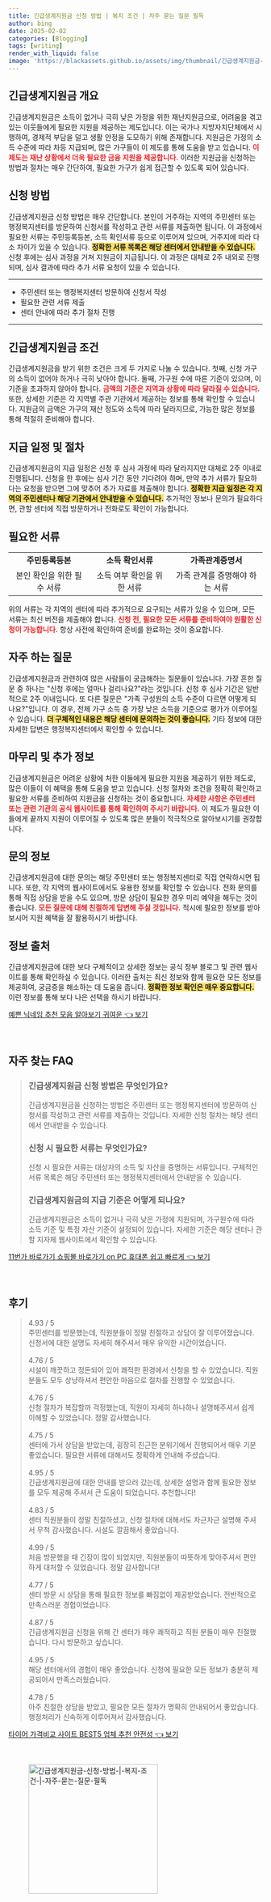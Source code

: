 ```yaml
---
title: 긴급생계지원금 신청 방법 | 복지 조건 | 자주 묻는 질문 필독
author: bing
date: 2025-02-02
categories: [Blogging]
tags: [writing]
render_with_liquid: false
image: 'https://blackassets.github.io/assets/img/thumbnail/긴급생계지원금-신청-방법-|-복지-조건-|-자주-묻는-질문-필독.webp'
---
```



<h2 id='긴급생계지원금_개요'>긴급생계지원금 개요</h2>

<p>긴급생계지원금은 소득이 없거나 극히 낮은 가정을 위한 재난지원금으로, 어려움을 겪고 있는 이웃들에게 필요한 지원을 제공하는 제도입니다. 이는 국가나 지방자치단체에서 시행하여, 경제적 부담을 덜고 생활 안정을 도모하기 위해 존재합니다. 지원금은 가정의 소득 수준에 따라 차등 지급되며, 많은 가구들이 이 제도를 통해 도움을 받고 있습니다. <b><span style="color: #ee2323;">이 제도는 재난 상황에서 더욱 필요한 금융 지원을 제공합니다.</span></b> 이러한 지원금을 신청하는 방법과 절차는 매우 간단하여, 필요한 가구가 쉽게 접근할 수 있도록 되어 있습니다.</p>

<h2 id='신청_방법'>신청 방법</h2>

<p>긴급생계지원금 신청 방법은 매우 간단합니다. 본인이 거주하는 지역의 주민센터 또는 행정복지센터를 방문하여 신청서를 작성하고 관련 서류를 제출하면 됩니다. 이 과정에서 필요한 서류는 주민등록등본, 소득 확인서류 등으로 이루어져 있으며, 거주지에 따라 다소 차이가 있을 수 있습니다. <b><span style="background-color: #ffe066;">정확한 서류 목록은 해당 센터에서 안내받을 수 있습니다.</span></b> 신청 후에는 심사 과정을 거쳐 지원금이 지급됩니다. 이 과정은 대체로 2주 내외로 진행되며, 심사 결과에 따라 추가 서류 요청이 있을 수 있습니다.</p>

<hr />

<ul>
    <li>주민센터 또는 행정복지센터 방문하여 신청서 작성</li>
    <li>필요한 관련 서류 제출</li>
    <li>센터 안내에 따라 추가 절차 진행</li>
</ul>

<hr />

<h2 id='긴급생계지원금_조건'>긴급생계지원금 조건</h2>

<p>긴급생계지원금을 받기 위한 조건은 크게 두 가지로 나눌 수 있습니다. 첫째, 신청 가구의 소득이 없어야 하거나 극히 낮아야 합니다. 둘째, 가구원 수에 따른 기준이 있으며, 이 기준을 초과하지 않아야 합니다. <b><span style="color: #ee2323;">금액의 기준은 지역과 상황에 따라 달라질 수 있습니다.</span></b> 또한, 상세한 기준은 각 지역별 주관 기관에서 제공하는 정보를 통해 확인할 수 있습니다. 지원금의 금액은 가구의 재산 정도와 소득에 따라 달라지므로, 가능한 많은 정보를 통해 적절히 준비해야 합니다.</p>

<h2 id='지급_일정'>지급 일정 및 절차</h2>

<p>긴급생계지원금의 지급 일정은 신청 후 심사 과정에 따라 달라지지만 대체로 2주 이내로 진행됩니다. 신청을 한 후에는 심사 기간 동안 기다려야 하며, 만약 추가 서류가 필요하다는 요청을 받으면 그에 맞추어 추가 자료를 제출해야 합니다. <b><span style="background-color: #ffe066;">정확한 지급 일정은 각 지역의 주민센터나 해당 기관에서 안내받을 수 있습니다.</span></b> 추가적인 정보나 문의가 필요하다면, 관할 센터에 직접 방문하거나 전화로도 확인이 가능합니다.</p>

<h2 id='필요한_서류'>필요한 서류</h2>

<table>
    <tr>
        <td style="text-align: center; height: 17px;"><b>주민등록등본</b></td>
        <td style="text-align: center; height: 17px;"><b>소득 확인서류</b></td>
        <td style="text-align: center; height: 17px;"><b>가족관계증명서</b></td>
    </tr>
    <tr>
        <td style="text-align: center; height: 17px;">본인 확인을 위한 필수 서류</td>
        <td style="text-align: center; height: 17px;">소득 여부 확인을 위한 서류</td>
        <td style="text-align: center; height: 17px;">가족 관계를 증명해야 하는 서류</td>
    </tr>
</table>

<p>위의 서류는 각 지역의 센터에 따라 추가적으로 요구되는 서류가 있을 수 있으며, 모든 서류는 최신 버전을 제출해야 합니다. <b><span style="color: #ee2323;">신청 전, 필요한 모든 서류를 준비하여야 원활한 신청이 가능합니다.</span></b> 항상 사전에 확인하여 준비를 완료하는 것이 중요합니다.</p>

<h2 id='자주_하는_질문'>자주 하는 질문</h2>

<p>긴급생계지원금과 관련하여 많은 사람들이 궁금해하는 질문들이 있습니다. 가장 흔한 질문 중 하나는 "신청 후에는 얼마나 걸리나요?"라는 것입니다. 신청 후 심사 기간은 일반적으로 2주 이내입니다. 또 다른 질문은 "가족 구성원의 소득 수준이 다르면 어떻게 되나요?"입니다. 이 경우, 전체 가구 소득 중 가장 낮은 소득을 기준으로 평가가 이루어질 수 있습니다. <b><span style="background-color: #ffe066;">더 구체적인 내용은 해당 센터에 문의하는 것이 좋습니다.</span></b> 기타 정보에 대한 자세한 답변은 행정복지센터에서 확인할 수 있습니다.</p>

<h2 id='마무리'>마무리 및 추가 정보</h2>

<p>긴급생계지원금은 어려운 상황에 처한 이들에게 필요한 지원을 제공하기 위한 제도로, 많은 이들이 이 혜택을 통해 도움을 받고 있습니다. 신청 절차와 조건을 정확히 확인하고 필요한 서류를 준비하여 지원금을 신청하는 것이 중요합니다. <b><span style="color: #ee2323;">자세한 사항은 주민센터 또는 관련 기관의 공식 웹사이트를 통해 확인하여 주시기 바랍니다.</span></b> 이 제도가 필요한 이들에게 끝까지 지원이 이루어질 수 있도록 많은 분들이 적극적으로 알아보시기를 권장합니다.</p>

<h2 id='문의_정보'>문의 정보</h2>

<p>긴급생계지원금에 대한 문의는 해당 주민센터 또는 행정복지센터로 직접 연락하시면 됩니다. 또한, 각 지역의 웹사이트에서도 유용한 정보를 확인할 수 있습니다. 전화 문의를 통해 직접 상담을 받을 수도 있으며, 방문 상담이 필요한 경우 미리 예약을 해두는 것이 좋습니다. <b><span style="color: #ee2323;">모든 질문에 대해 친절하게 답변해 주실 것입니다.</span></b> 적시에 필요한 정보를 받아보시어 지원 혜택을 잘 활용하시기 바랍니다.</p>

<h2 id='정보_출처'>정보 출처</h2>

<p>긴급생계지원금에 대한 보다 구체적이고 상세한 정보는 공식 정부 블로그 및 관련 웹사이트를 통해 확인하실 수 있습니다. 이러한 출처는 최신 정보와 함께 필요한 모든 정보를 제공하여, 궁금증을 해소하는 데 도움을 줍니다. <b><span style="background-color: #ffe066;">정확한 정보 확인은 매우 중요합니다.</span></b> 이런 정보를 통해 보다 나은 선택을 하시기 바랍니다.</p>


<p><a class="click-button" title="예쁜 닉네임 추천 모음 알아보기 귀여운" href="https://blackassets.github.io/posts/%EC%98%88%EC%81%9C-%EB%8B%89%EB%84%A4%EC%9E%84-%EC%B6%94%EC%B2%9C-%EB%AA%A8%EC%9D%8C-%EC%95%8C%EC%95%84%EB%B3%B4%EA%B8%B0-%EA%B7%80%EC%97%AC%EC%9A%B4/" rel="dofollow">예쁜 닉네임 추천 모음 알아보기 귀여운 👈 보기</a></p><br>
<h2 id='자주_찾는_FAQ'>자주 찾는 FAQ</h2>
<div itemscope="" itemtype="https://schema.org/FAQPage"> 
<blockquote> 
<div itemscope="" itemprop="mainEntity" itemtype="https://schema.org/Question"> 
<h3 itemprop="name">긴급생계지원금 신청 방법은 무엇인가요?</h3> 
<div itemscope="" itemprop="acceptedAnswer" itemtype="https://schema.org/Answer"> 
<span itemprop="text"> 
<p>긴급생계지원금을 신청하는 방법은 주민센터 또는 행정복지센터에 방문하여 신청서를 작성하고 관련 서류를 제출하는 것입니다. 자세한 신청 절차는 해당 센터에서 안내받을 수 있습니다.</p> 
</span> 
</div> 
</div> 

<div itemscope="" itemprop="mainEntity" itemtype="https://schema.org/Question"> 
<h3 itemprop="name">신청 시 필요한 서류는 무엇인가요?</h3> 
<div itemscope="" itemprop="acceptedAnswer" itemtype="https://schema.org/Answer"> 
<span itemprop="text"> 
<p>신청 시 필요한 서류는 대상자의 소득 및 자산을 증명하는 서류입니다. 구체적인 서류 목록은 해당 주민센터 또는 행정복지센터에서 안내받을 수 있습니다.</p> 
</span> 
</div> 
</div> 

<div itemscope="" itemprop="mainEntity" itemtype="https://schema.org/Question"> 
<h3 itemprop="name">긴급생계지원금의 지급 기준은 어떻게 되나요?</h3> 
<div itemscope="" itemprop="acceptedAnswer" itemtype="https://schema.org/Answer"> 
<span itemprop="text"> 
<p>긴급생계지원금은 소득이 없거나 극히 낮은 가정에 지원되며, 가구원수에 따라 소득 기준 및 특정 자산 기준이 설정되어 있습니다. 자세한 기준은 해당 센터나 관할 지자체 웹사이트에서 확인할 수 있습니다.</p> 
</span> 
</div> 
</div> 
</blockquote> 
</div>
<p><a class="click-button" title="11번가 바로가기 쇼핑몰 바로가기 on PC 휴대폰 쉽고 빠르게" href="https://blackassets.github.io/posts/11%EB%B2%88%EA%B0%80-%EB%B0%94%EB%A1%9C%EA%B0%80%EA%B8%B0-%EC%87%BC%ED%95%91%EB%AA%B0-%EB%B0%94%EB%A1%9C%EA%B0%80%EA%B8%B0-on-PC-%ED%9C%B4%EB%8C%80%ED%8F%B0-%EC%89%BD%EA%B3%A0-%EB%B9%A0%EB%A5%B4%EA%B2%8C/" rel="dofollow">11번가 바로가기 쇼핑몰 바로가기 on PC 휴대폰 쉽고 빠르게 👈 보기</a></p><br>
<h2 id='후기'>후기</h2>
<div itemscope itemtype="https://schema.org/Product">
  <blockquote>
  <div itemprop="review" itemscope itemtype="https://schema.org/Review">
      <div itemprop="reviewRating" itemscope itemtype="https://schema.org/Rating"> <span itemprop="ratingValue">4.93</span> / <span itemprop="bestRating">5</span> </div>
      <span itemprop="reviewBody">주민센터를 방문했는데, 직원분들이 정말 친절하고 상담이 잘 이루어졌습니다. 신청서에 대한 설명도 자세히 해주셔서 매우 유익한 시간이었습니다.</span>
  </div>
  <br>
  <div itemprop="review" itemscope itemtype="https://schema.org/Review">
      <div itemprop="reviewRating" itemscope itemtype="https://schema.org/Rating"> <span itemprop="ratingValue">4.76</span> / <span itemprop="bestRating">5</span> </div>
      <span itemprop="reviewBody">시설이 깨끗하고 정돈되어 있어 쾌적한 환경에서 신청을 할 수 있었습니다. 직원분들도 모두 상냥하셔서 편안한 마음으로 절차를 진행할 수 있었습니다.</span>
  </div>
  <br>
  <div itemprop="review" itemscope itemtype="https://schema.org/Review">
      <div itemprop="reviewRating" itemscope itemtype="https://schema.org/Rating"> <span itemprop="ratingValue">4.76</span> / <span itemprop="bestRating">5</span> </div>
      <span itemprop="reviewBody">신청 절차가 복잡할까 걱정했는데, 직원이 자세히 하나하나 설명해주셔서 쉽게 이해할 수 있었습니다. 정말 감사했습니다.</span>
  </div>
  <br>
  <div itemprop="review" itemscope itemtype="https://schema.org/Review">
      <div itemprop="reviewRating" itemscope itemtype="https://schema.org/Rating"> <span itemprop="ratingValue">4.75</span> / <span itemprop="bestRating">5</span> </div>
      <span itemprop="reviewBody">센터에 가서 상담을 받았는데, 굉장히 친근한 분위기에서 진행되어서 매우 기분 좋았습니다. 필요한 서류에 대해서도 정확하게 안내해 주셨습니다.</span>
  </div>
  <br>
  <div itemprop="review" itemscope itemtype="https://schema.org/Review">
      <div itemprop="reviewRating" itemscope itemtype="https://schema.org/Rating"> <span itemprop="ratingValue">4.95</span> / <span itemprop="bestRating">5</span> </div>
      <span itemprop="reviewBody">긴급생계지원금에 대한 안내를 받으러 갔는데, 상세한 설명과 함께 필요한 정보를 모두 제공해 주셔서 큰 도움이 되었습니다. 추천합니다!</span>
  </div>
  <br>
  <div itemprop="review" itemscope itemtype="https://schema.org/Review">
      <div itemprop="reviewRating" itemscope itemtype="https://schema.org/Rating"> <span itemprop="ratingValue">4.83</span> / <span itemprop="bestRating">5</span> </div>
      <span itemprop="reviewBody">센터 직원분들이 정말 친절하셨고, 신청 절차에 대해서도 차근차근 설명해 주셔서 무척 감사했습니다. 시설도 깔끔해서 좋았습니다.</span>
  </div>
  <br>
  <div itemprop="review" itemscope itemtype="https://schema.org/Review">
      <div itemprop="reviewRating" itemscope itemtype="https://schema.org/Rating"> <span itemprop="ratingValue">4.99</span> / <span itemprop="bestRating">5</span> </div>
      <span itemprop="reviewBody">처음 방문했을 때 긴장이 많이 되었지만, 직원분들이 따뜻하게 맞아주셔서 편안하게 대처할 수 있었습니다. 정말 감사합니다!</span>
  </div>
  <br>
  <div itemprop="review" itemscope itemtype="https://schema.org/Review">
      <div itemprop="reviewRating" itemscope itemtype="https://schema.org/Rating"> <span itemprop="ratingValue">4.77</span> / <span itemprop="bestRating">5</span> </div>
      <span itemprop="reviewBody">센터 방문 시 상담을 통해 필요한 정보를 빠짐없이 제공받았습니다. 전반적으로 만족스러운 경험이었습니다.</span>
  </div>
  <br>
  <div itemprop="review" itemscope itemtype="https://schema.org/Review">
      <div itemprop="reviewRating" itemscope itemtype="https://schema.org/Rating"> <span itemprop="ratingValue">4.87</span> / <span itemprop="bestRating">5</span> </div>
      <span itemprop="reviewBody">긴급생계지원금 신청을 위해 간 센터가 매우 쾌적하고 직원 분들이 매우 친절했습니다. 다시 방문하고 싶습니다.</span>
  </div>
  <br>
  <div itemprop="review" itemscope itemtype="https://schema.org/Review">
      <div itemprop="reviewRating" itemscope itemtype="https://schema.org/Rating"> <span itemprop="ratingValue">4.95</span> / <span itemprop="bestRating">5</span> </div>
      <span itemprop="reviewBody">해당 센터에서의 경험이 매우 좋았습니다. 신청에 필요한 모든 정보가 충분히 제공되어서 만족스러웠습니다.</span>
  </div>
  <br>
  <div itemprop="review" itemscope itemtype="https://schema.org/Review">
      <div itemprop="reviewRating" itemscope itemtype="https://schema.org/Rating"> <span itemprop="ratingValue">4.78</span> / <span itemprop="bestRating">5</span> </div>
      <span itemprop="reviewBody">아주 친절한 상담을 받았고, 필요한 모든 절차가 명확히 안내되어서 좋았습니다. 행정처리가 신속하게 이루어져서 감사했습니다.</span>
  </div>
  </blockquote>
</div>
<p><a class="click-button" title="타이어 가격비교 사이트 BEST5 업체 추천 안전성" href="https://blackassets.github.io/posts/%ED%83%80%EC%9D%B4%EC%96%B4-%EA%B0%80%EA%B2%A9%EB%B9%84%EA%B5%90-%EC%82%AC%EC%9D%B4%ED%8A%B8-BEST5-%EC%97%85%EC%B2%B4-%EC%B6%94%EC%B2%9C-%EC%95%88%EC%A0%84%EC%84%B1/" rel="dofollow">타이어 가격비교 사이트 BEST5 업체 추천 안전성 👈 보기</a></p><br>
<figure class="image"><img src="https://blackassets.github.io/assets/img/thumbnail/긴급생계지원금-신청-방법-|-복지-조건-|-자주-묻는-질문-필독.webp" alt="긴급생계지원금-신청-방법-|-복지-조건-|-자주-묻는-질문-필독" width="256" height="256"></figure>